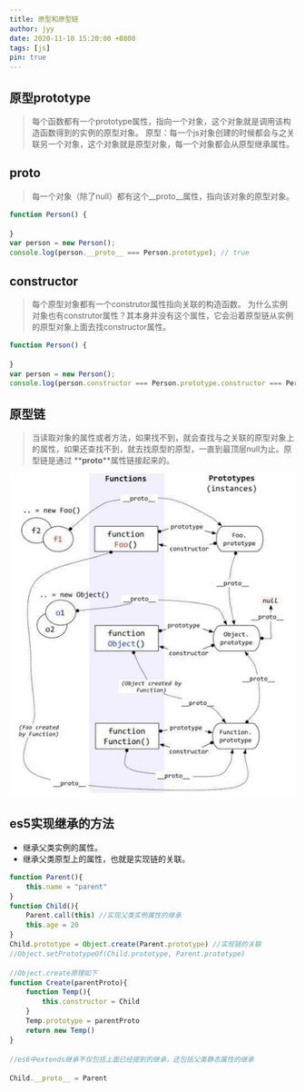```yaml
---
title: 原型和原型链
author: jyy
date: 2020-11-10 15:20:00 +0800
tags: [js]
pin: true
---
```


## **原型prototype**

> 每个函数都有一个prototype属性，指向一个对象，这个对象就是调用该构造函数得到的实例的原型对象。
> 原型：每一个js对象创建的时候都会与之关联另一个对象，这个对象就是原型对象，每一个对象都会从原型继承属性。

## **__proto__**

> 每一个对象（除了null）都有这个__proto__属性，指向该对象的原型对象。

```js
function Person() {

}
var person = new Person();
console.log(person.__proto__ === Person.prototype); // true
```

## **constructor**

> 每个原型对象都有一个construtor属性指向关联的构造函数。
> 为什么实例对象也有construtor属性？其本身并没有这个属性，它会沿着原型链从实例的原型对象上面去找constructor属性。

```js
function Person() {

}
var person = new Person();
console.log(person.constructor === Person.prototype.constructor === Person)
```

## **原型链**

> 当读取对象的属性或者方法，如果找不到，就会查找与之关联的原型对象上的属性，如果还查找不到，就去找原型的原型，一直到最顶层null为止。原型链是通过 **__proto__**属性链接起来的。


![diff](/assets/img/sample/prototype.jpeg)


## es5实现继承的方法

- 继承父类实例的属性。
- 继承父类原型上的属性，也就是实现链的关联。

```js
function Parent(){
    this.name = "parent"
}
function Child(){
    Parent.call(this) //实现父类实例属性的继承
    this.age = 20
}
Child.prototype = Object.create(Parent.prototype) //实现链的关联
//Object.setPrototypeOf(Child.prototype, Parent.prototype)

//Object.create原理如下
function Create(parentProto){
    function Temp(){
        this.constructor = Child
    }
    Temp.prototype = parentProto
    return new Temp()
}

//es6中extends继承不仅包括上面已经提到的继承，还包括父类静态属性的继承

Child.__proto__ = Parent
```